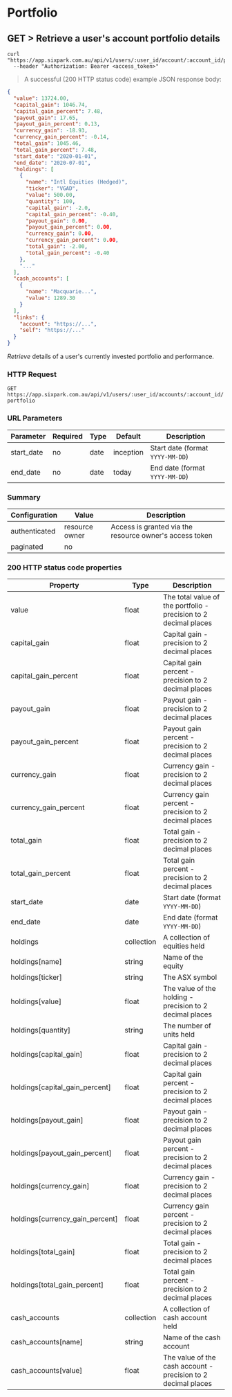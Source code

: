 # Portfolio

## GET > Retrieve a user's account portfolio details

```shell
curl "https://app.sixpark.com.au/api/v1/users/:user_id/account/:account_id/portfolio"
  --header "Authorization: Bearer <access_token>"
```

> A successful (200 HTTP status code) example JSON response body:

```json
{
  "value": 13724.00,
  "capital_gain": 1046.74,
  "capital_gain_percent": 7.48,
  "payout_gain": 17.65,
  "payout_gain_percent": 0.13,
  "currency_gain": -18.93,
  "currency_gain_percent": -0.14,
  "total_gain": 1045.46,
  "total_gain_percent": 7.48,
  "start_date": "2020-01-01",
  "end_date": "2020-07-01",
  "holdings": [
    {
      "name": "Intl Equities (Hedged)",
      "ticker": "VGAD",
      "value": 500.00,
      "quantity": 100,
      "capital_gain": -2.0,
      "capital_gain_percent": -0.40,
      "payout_gain": 0.00,
      "payout_gain_percent": 0.00,
      "currency_gain": 0.00,
      "currency_gain_percent": 0.00,
      "total_gain": -2.00,
      "total_gain_percent": -0.40
    },
    "..."
  ],
  "cash_accounts": [
    {
      "name": "Macquarie...",
      "value": 1289.30
    }
  ],
  "links": {
    "account": "https://...",
    "self": "https://..."
  }
}
```

_Retrieve_ details of a user's currently invested portfolio and performance.

### HTTP Request

`GET https://app.sixpark.com.au/api/v1/users/:user_id/accounts/:account_id/portfolio`

### URL Parameters

Parameter | Required | Type | Default | Description
--------- | ----------- | ----------- | ----------- | -----------
start_date | no | date | inception | Start date (format `YYYY-MM-DD`)
end_date | no | date | today | End date (format `YYYY-MM-DD`)

### Summary

Configuration | Value | Description
--------- | ------- | -----------
authenticated | resource owner | Access is granted via the resource owner's access token
paginated | no |

### 200 HTTP status code properties

Property | Type | Description
--------- | ----------- | -----------
value | float | The total value of the portfolio - precision to 2 decimal places
capital_gain | float | Capital gain - precision to 2 decimal places
capital_gain_percent | float | Capital gain percent - precision to 2 decimal places
payout_gain | float | Payout gain - precision to 2 decimal places
payout_gain_percent | float | Payout gain percent - precision to 2 decimal places
currency_gain | float | Currency gain - precision to 2 decimal places
currency_gain_percent | float | Currency gain percent - precision to 2 decimal places
total_gain | float | Total gain - precision to 2 decimal places
total_gain_percent | float | Total gain percent - precision to 2 decimal places
start_date | date | Start date (format `YYYY-MM-DD`)
end_date | date | End date (format `YYYY-MM-DD`)
holdings | collection | A collection of equities held
holdings[name] | string | Name of the equity
holdings[ticker] | string | The ASX symbol
holdings[value] | float | The value of the holding - precision to 2 decimal places
holdings[quantity] | string | The number of units held
holdings[capital_gain] | float | Capital gain - precision to 2 decimal places
holdings[capital_gain_percent] | float | Capital gain percent - precision to 2 decimal places
holdings[payout_gain] | float | Payout gain - precision to 2 decimal places
holdings[payout_gain_percent] | float | Payout gain percent - precision to 2 decimal places
holdings[currency_gain] | float | Currency gain - precision to 2 decimal places
holdings[currency_gain_percent] | float | Currency gain percent - precision to 2 decimal places
holdings[total_gain] | float | Total gain - precision to 2 decimal places
holdings[total_gain_percent] | float | Total gain percent - precision to 2 decimal places
cash_accounts | collection | A collection of cash account held
cash_accounts[name] | string | Name of the cash account
cash_accounts[value] | float | The value of the cash account - precision to 2 decimal places
